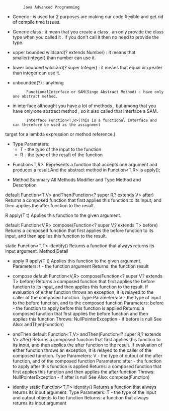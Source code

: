            Java Advanced Programming 
- Generic : is used for 2 purposes are making our code flexible and get rid of compile time issues.
- Generic class : it mean that you create a class , an only provide the class type when you called it . if you don't call it then no need to provide the type.
- upper bounded wildcard(? extends Number)  : it means that smaller(integer) than number can use it.
- lower bounded wildcard(? super Integer) : it means that equal or greater than integer can use it.
- unbounded(?) : anything


            FunctionalInterface or SAM(Singe Abstract Method) : have only one abstract method.
- in interface althought you have a lot of methods , but among that you have only one abstract method , so it also called that 
interface a SAM.


            Interface Function<T,R>(This is a functional interface and can therefore be used as the assignment 
target for a lambda expression or method reference.)
- Type Parameters:
    - T - the type of the input to the function
    - R - the type of the result of the function
* Function<T,R>: Represents a function that accepts one argument and produces a result.And the abstract method in Function<T,R> is apply();

+ Method Summary
All Methods 
Modifier and Type	                                               Method and Description

default <V> Function<T,V>	                                       andThen(Function<? super R,? extends V> after)
                                                                   Returns a composed function that first applies this function to its input, and then applies the after function to the result.

R	                                                               apply(T t)
                                                                   Applies this function to the given argument.

default <V> Function<V,R>	                                       compose(Function<? super V,? extends T> before)
                                                                   Returns a composed function that first applies the before function to its input, and then applies this function to the result.

static <T> Function<T,T>	                                       identity()
                                                                   Returns a function that always returns its input argument.
Method Detail
- apply
R apply(T t)
Applies this function to the given argument.
Parameters:
t - the function argument
Returns:
the function result

- compose
default <V> Function<V,R> compose(Function<? super V,? extends T> before)
Returns a composed function that first applies the before function to its input, and then applies this function to the result. If evaluation of either function throws an exception, it is relayed to the caller of the composed function.
Type Parameters:
V - the type of input to the before function, and to the composed function
Parameters:
before - the function to apply before this function is applied
Returns:
a composed function that first applies the before function and then applies this function
Throws:
NullPointerException - if before is null
See Also:
andThen(Function)

- andThen
default <V> Function<T,V> andThen(Function<? super R,? extends V> after)
Returns a composed function that first applies this function to its input, and then applies the after function to the result. If evaluation of either function throws an exception, it is relayed to the caller of the composed function.
Type Parameters:
V - the type of output of the after function, and of the composed function
Parameters:
after - the function to apply after this function is applied
Returns:
a composed function that first applies this function and then applies the after function
Throws:
NullPointerException - if after is null
See Also:
compose(Function)

- identity
static <T> Function<T,T> identity()
Returns a function that always returns its input argument.
Type Parameters:
T - the type of the input and output objects to the function
Returns:
a function that always returns its input argument